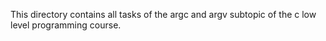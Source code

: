 This directory contains all tasks of the argc and argv subtopic of the c low level programming course.

